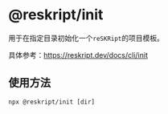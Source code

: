 # @reskript/init

用于在指定目录初始化一个`reSKRipt`的项目模板。

具体参考：https://reskript.dev/docs/cli/init

## 使用方法

```shell
npx @reskript/init [dir]
```
